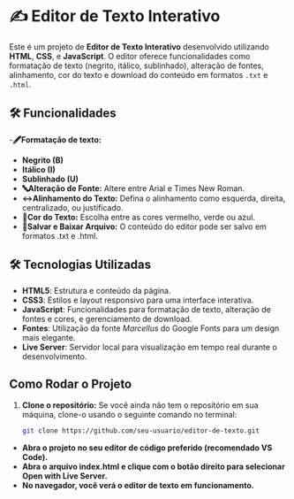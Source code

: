 # ✍️ Editor de Texto Interativo
Este é um projeto de **Editor de Texto Interativo** desenvolvido utilizando **HTML**, **CSS**, e **JavaScript**. O editor oferece funcionalidades como formatação de texto (negrito, itálico, sublinhado), alteração de fontes, alinhamento, cor do texto e download do conteúdo em formatos `.txt` e `.html`.

## 🛠️ Funcionalidades
-**🖋️Formatação de texto:**
- **Negrito (B)**
- **Itálico (I)**
- **Sublinhado (U)**
- **🔤Alteração de Fonte:** Altere entre Arial e Times New Roman.
- **↔️Alinhamento do Texto:** Defina o alinhamento como esquerda, direita, centralizado, ou justificado.
- **🎨Cor do Texto:** Escolha entre as cores vermelho, verde ou azul.
- **💾Salvar e Baixar Arquivo:** O conteúdo do editor pode ser salvo em formatos .txt e .html.

## 🛠️ Tecnologias Utilizadas
- **HTML5**: Estrutura e conteúdo da página.
- **CSS3**: Estilos e layout responsivo para uma interface interativa.
- **JavaScript**: Funcionalidades para formatação de texto, alteração de fontes e cores, e gerenciamento de download.
- **Fontes**: Utilização da fonte *Marcellus* do Google Fonts para um design mais elegante.
- **Live Server**: Servidor local para visualização em tempo real durante o desenvolvimento.

## Como Rodar o Projeto
1. **Clone o repositório:**
   Se você ainda não tem o repositório em sua máquina, clone-o usando o seguinte comando no terminal:
   ```bash
   git clone https://github.com/seu-usuario/editor-de-texto.git
- **Abra o projeto no seu editor de código preferido (recomendado VS Code).**
- **Abra o arquivo index.html e clique com o botão direito para selecionar Open with Live Server.**
- **No navegador, você verá o editor de texto em funcionamento.**
